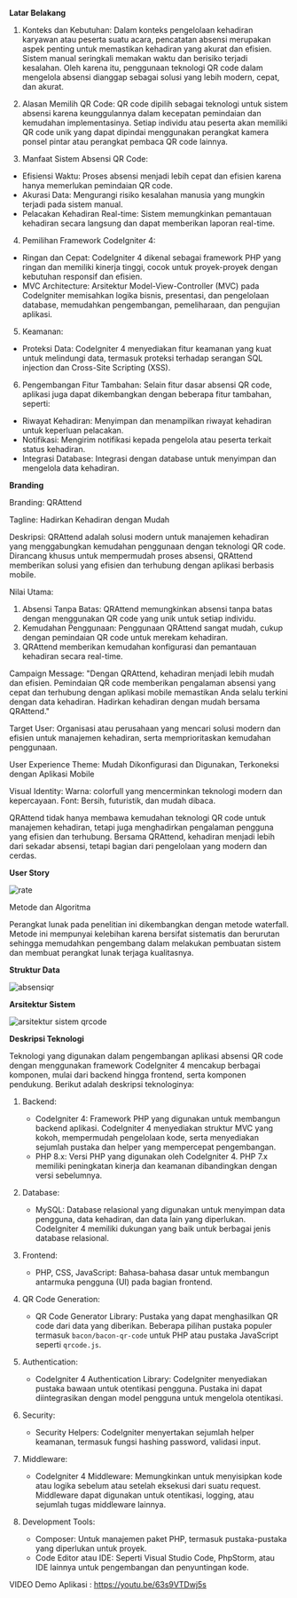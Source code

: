 **Latar Belakang**

1. Konteks dan Kebutuhan:
Dalam konteks pengelolaan kehadiran karyawan atau peserta suatu acara, pencatatan absensi merupakan aspek penting untuk memastikan kehadiran yang akurat dan efisien. Sistem manual seringkali memakan waktu dan berisiko terjadi kesalahan. Oleh karena itu, penggunaan teknologi QR code dalam mengelola absensi dianggap sebagai solusi yang lebih modern, cepat, dan akurat.

2. Alasan Memilih QR Code:
QR code dipilih sebagai teknologi untuk sistem absensi karena keunggulannya dalam kecepatan pemindaian dan kemudahan implementasinya. Setiap individu atau peserta akan memiliki QR code unik yang dapat dipindai menggunakan perangkat kamera ponsel pintar atau perangkat pembaca QR code lainnya.

3. Manfaat Sistem Absensi QR Code:

- Efisiensi Waktu: Proses absensi menjadi lebih cepat dan efisien karena hanya memerlukan pemindaian QR code.
- Akurasi Data: Mengurangi risiko kesalahan manusia yang mungkin terjadi pada sistem manual.
- Pelacakan Kehadiran Real-time: Sistem memungkinkan pemantauan kehadiran secara langsung dan dapat memberikan laporan real-time.
4. Pemilihan Framework CodeIgniter 4:

- Ringan dan Cepat: CodeIgniter 4 dikenal sebagai framework PHP yang ringan dan memiliki kinerja tinggi, cocok untuk proyek-proyek dengan kebutuhan responsif dan efisien.
- MVC Architecture: Arsitektur Model-View-Controller (MVC) pada CodeIgniter memisahkan logika bisnis, presentasi, dan pengelolaan database, memudahkan pengembangan, pemeliharaan, dan pengujian aplikasi.
5. Keamanan:

- Proteksi Data: CodeIgniter 4 menyediakan fitur keamanan yang kuat untuk melindungi data, termasuk proteksi terhadap serangan SQL injection dan Cross-Site Scripting (XSS).
6. Pengembangan Fitur Tambahan:
Selain fitur dasar absensi QR code, aplikasi juga dapat dikembangkan dengan beberapa fitur tambahan, seperti:

- Riwayat Kehadiran: Menyimpan dan menampilkan riwayat kehadiran untuk keperluan pelacakan.
- Notifikasi: Mengirim notifikasi kepada pengelola atau peserta terkait status kehadiran.
- Integrasi Database: Integrasi dengan database untuk menyimpan dan mengelola data kehadiran.
  
**Branding**

Branding: QRAttend

Tagline: Hadirkan Kehadiran dengan Mudah

Deskripsi:
QRAttend adalah solusi modern untuk manajemen kehadiran yang menggabungkan kemudahan penggunaan dengan teknologi QR code. Dirancang khusus untuk mempermudah proses absensi, QRAttend memberikan solusi yang efisien dan terhubung dengan aplikasi berbasis mobile.

Nilai Utama:
1. Absensi Tanpa Batas: QRAttend memungkinkan absensi tanpa batas dengan menggunakan QR code yang unik untuk setiap individu.
2. Kemudahan Penggunaan: Penggunaan QRAttend sangat mudah, cukup dengan pemindaian QR code untuk merekam kehadiran.
3. QRAttend memberikan kemudahan konfigurasi dan pemantauan kehadiran secara real-time.

Campaign Message:
"Dengan QRAttend, kehadiran menjadi lebih mudah dan efisien. Pemindaian QR code memberikan pengalaman absensi yang cepat dan terhubung dengan aplikasi mobile memastikan Anda selalu terkini dengan data kehadiran. Hadirkan kehadiran dengan mudah bersama QRAttend."

Target User:
Organisasi atau perusahaan yang mencari solusi modern dan efisien untuk manajemen kehadiran, serta memprioritaskan kemudahan penggunaan.

User Experience Theme:
Mudah Dikonfigurasi dan Digunakan, Terkoneksi dengan Aplikasi Mobile

Visual Identity:
Warna: colorfull yang mencerminkan teknologi modern dan kepercayaan.
Font: Bersih, futuristik, dan mudah dibaca.

QRAttend tidak hanya membawa kemudahan teknologi QR code untuk manajemen kehadiran, tetapi juga menghadirkan pengalaman pengguna yang efisien dan terhubung. Bersama QRAttend, kehadiran menjadi lebih dari sekadar absensi, tetapi bagian dari pengelolaan yang modern dan cerdas.

**User Story**

![rate](https://github.com/BillyYudha/absensiqr/assets/113665144/e561b3b7-8b80-4610-8773-e3182282f5ab)

Metode dan Algoritma

Perangkat lunak pada penelitian ini dikembangkan dengan metode waterfall. Metode ini mempunyai kelebihan karena bersifat sistematis dan berurutan 
sehingga memudahkan pengembang dalam melakukan pembuatan sistem dan membuat perangkat lunak terjaga kualitasnya.

**Struktur Data**

![absensiqr](https://github.com/BillyYudha/UTS-UBICOM/assets/113665144/a773abee-cf14-48ef-9078-ce8a4ef91091)

**Arsitektur Sistem**

![arsitektur sistem qrcode](https://github.com/BillyYudha/UTS-UBICOM/assets/113665144/fc49edd4-1249-42e5-8eba-f3d8c2e53bd0)

**Deskripsi Teknologi**

Teknologi yang digunakan dalam pengembangan aplikasi absensi QR code dengan menggunakan framework CodeIgniter 4 mencakup berbagai komponen, mulai dari backend hingga frontend, serta komponen pendukung. Berikut adalah deskripsi teknologinya:

1. Backend:
   - CodeIgniter 4: Framework PHP yang digunakan untuk membangun backend aplikasi. CodeIgniter 4 menyediakan struktur MVC yang kokoh, mempermudah pengelolaan kode, serta menyediakan sejumlah pustaka dan helper        yang mempercepat pengembangan.
   - PHP 8.x: Versi PHP yang digunakan oleh CodeIgniter 4. PHP 7.x memiliki peningkatan kinerja dan keamanan dibandingkan dengan versi sebelumnya.

2. Database:
   - MySQL: Database relasional yang digunakan untuk menyimpan data pengguna, data kehadiran, dan data lain yang diperlukan. CodeIgniter 4 memiliki dukungan yang baik untuk berbagai jenis              database relasional.

3. Frontend:
   - PHP, CSS, JavaScript: Bahasa-bahasa dasar untuk membangun antarmuka pengguna (UI) pada bagian frontend.

4. QR Code Generation:
   - QR Code Generator Library: Pustaka yang dapat menghasilkan QR code dari data yang diberikan. Beberapa pilihan pustaka populer termasuk `bacon/bacon-qr-code` untuk PHP atau pustaka JavaScript seperti `qrcode.js`.

5. Authentication:
   - CodeIgniter 4 Authentication Library: CodeIgniter menyediakan pustaka bawaan untuk otentikasi pengguna. Pustaka ini dapat diintegrasikan dengan model pengguna untuk mengelola otentikasi.

6. Security:
   - Security Helpers: CodeIgniter menyertakan sejumlah helper keamanan, termasuk fungsi hashing password, validasi input.

7. Middleware:
   - CodeIgniter 4 Middleware: Memungkinkan untuk menyisipkan kode atau logika sebelum atau setelah eksekusi dari suatu request. Middleware dapat digunakan untuk otentikasi, logging, atau sejumlah tugas               middleware lainnya.

8. Development Tools:
   - Composer: Untuk manajemen paket PHP, termasuk pustaka-pustaka yang diperlukan untuk proyek.
   - Code Editor atau IDE: Seperti Visual Studio Code, PhpStorm, atau IDE lainnya untuk pengembangan dan penyuntingan kode.

VIDEO Demo Aplikasi :
https://youtu.be/63s9VTDwj5s

